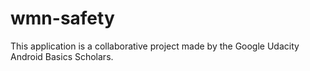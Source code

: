 # wmn-safety
This application is a collaborative project made by the Google Udacity Android Basics Scholars.
